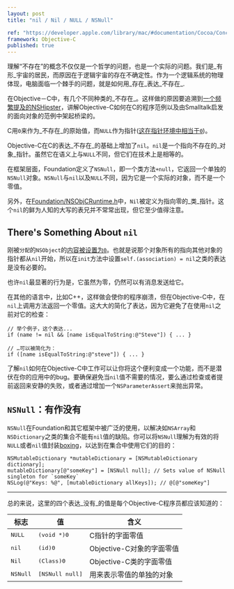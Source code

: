 ```yaml
---
layout: post
title: "nil / Nil / NULL / NSNull"

ref: "https://developer.apple.com/library/mac/#documentation/Cocoa/Conceptual/NumbersandValues/Articles/Null.html"
framework: Objective-C
published: true
---
```


理解“不存在”的概念不仅仅是一个哲学的问题，也是一个实际的问题。我们是_有形_宇宙的居民，而原因在于逻辑宇宙的存在不确定性。作为一个逻辑系统的物理体现，电脑面临一个棘手的问题，就是如何用_存在_表达_不存在_.

在Objective－C中，有几个不同种类的_不存在_。这样做的原因要追溯到[一个频繁提及的NSHipster](http://nshipster.com/ns_enum-ns_options/)，讲解Objective-C如何在C的程序范例以及由Smalltalk启发的面向对象的范例中架起桥梁的。 

C用`0`来作为_不存在_的原始值，而`NULL`作为指针([这在指针环境中相当于`0`](http://c-faq.com/null/nullor0.html))。

Objective-C在C的表达_不存在_的基础上增加了`nil`。`nil`是一个指向不存在的_对象_指针。虽然它在语义上与`NULL`不同，但它们在技术上是相等的。

在框架层面，Foundation定义了`NSNull`，即一个类方法`+null`，它返回一个单独的`NSNull`对象。`NSNull`与`nil`以及`NULL`不同，因为它是一个实际的对象，而不是一个零值。

另外，在[Foundation/NSObjCRuntime.h](https://gist.github.com/4469665)中，`Nil`被定义为指向零的_类_指针。这个`nil`的鲜为人知的大写的表兄并不常常出现，但它至少值得注意。

## There's Something About `nil`

刚被`分配`的`NSObject`的[内容被设置为`0`](https://developer.apple.com/library/mac/#documentation/Cocoa/Reference/Foundation/Classes/NSObject_Class/Reference/Reference.html)。也就是说那个对象所有的指向其他对象的指针都从`nil`开始，所以在`init`方法中设置`self.(association) = nil`之类的表达是没有必要的。

也许`nil`最显著的行为是，它虽然为零，仍然可以有消息发送给它。

在其他的语言中，比如C++，这样做会使你的程序崩溃，但在Objective-C中，在`nil`上调用方法返回一个零值。这大大的简化了表达，因为它避免了在使用`nil`之前对它的检查：

~~~{objective-c}
// 举个例子，这个表达...
if (name != nil && [name isEqualToString:@"Steve"]) { ... }

// …可以被简化为：
if ([name isEqualToString:@"steve"]) { ... }
~~~

了解`nil`如何在Objective-C中工作可以让你将这个便利变成一个功能，而不是潜伏在你的应用中的bug。要确保避免当`nil`值不需要的情况，要么通过检查或者提前返回来安静的失败，或者通过增加一个`NSParameterAssert`来抛出异常。

## `NSNull`：有作没有

`NSNull`在Foundation和其它框架中被广泛的使用，以解决如`NSArray`和`NSDictionary`之类的集合不能有`nil`值的缺陷。你可以将`NSNull`理解为有效的将`NULL`或者`nil`值封装[boxing][1]，以达到在集合中使用它们的目的：

~~~{objective-c}
NSMutableDictionary *mutableDictionary = [NSMutableDictionary dictionary];
mutableDictionary[@"someKey"] = [NSNull null]; // Sets value of NSNull singleton for `someKey`
NSLog(@"Keys: %@", [mutableDictionary allKeys]); // @[@"someKey"]
~~~

---

总的来说，这里的四个表达_没有_的值是每个Objective-C程序员都应该知道的：

<table>
  <thead>
    <tr>
      <th>标志</th>
      <th>值</th>
      <th>含义</th>
    </tr>
  </thead>
  <tbody>
    <tr>
      <td><tt>NULL</tt></td>
      <td><tt>(void *)0</tt></td>
      <td>C指针的字面零值</td>
    </tr>
    <tr>
      <td><tt>nil</tt></td>
      <td><tt>(id)0</tt></td>
      <td>Objective-C对象的字面零值</td>
    </tr>
    <tr>
      <td><tt>Nil</tt></td>
      <td><tt>(Class)0</tt></td>
      <td>Objective-C类的字面零值</td>
    </tr>
    <tr>
      <td><tt>NSNull</tt></td>
      <td><tt>[NSNull null]</tt></td>
      <td>用来表示零值的单独的对象</td>
    </tr>
  </tbody>
</table>

[1]: http://en.wikipedia.org/wiki/Object_type_(object-oriented_programming)#Boxing
